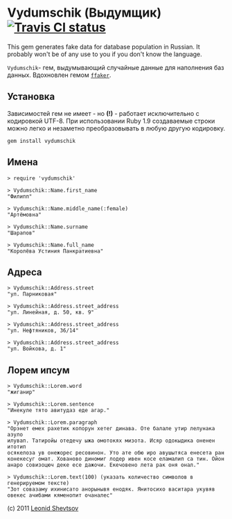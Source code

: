 # Vydumschik (Выдумщик) [![Travis CI status](https://secure.travis-ci.org/leonid-shevtsov/vydumschik.png)](http://travis-ci.org/leonid-shevtsov/vydumschik)

This gem generates fake data for database population in Russian. It probably won't be of any use to you if you don't know the language.

`Vydumschik`- гем, выдумывающий случайные данные для наполнения баз данных. Вдохновлен гемом [`ffaker`](http://rubygems.org/gems/ffaker).

## Установка

Зависимостей гем не имеет - но **(!)** - работает исключительно с кодировкой UTF-8. При использовании Ruby 1.9 создаваемые строки можно легко и незаметно преобразовывать в любую другую кодировку.

    gem install vydumschik

## Имена

    > require 'vydumschik'

    > Vydumschik::Name.first_name
    "Филипп"

    > Vydumschik::Name.middle_name(:female)
    "Артёмовна"

    > Vydumschik::Name.surname
    "Шарапов"

    > Vydumschik::Name.full_name
    "Королёва Устиния Панкратиевна"

## Адреса

    > Vydumschik::Address.street
    "ул. Парниковая"

    > Vydumschik::Address.street_address
    "ул. Линейная, д. 50, кв. 9"

    > Vydumschik::Address.street_address
    "ул. Нефтяников, 36/14"

    > Vydumschik::Address.street_address
    "ул. Войкова, д. 1"

## Лорем ипсум

    > Vydumschik::Lorem.word
    "жиганир"

    > Vydumschik::Lorem.sentence
    "Инекуле тято авитудаз еде агар."

    > Vydumschik::Lorem.paragraph
    "Орэнет емех рахетик копорун хетег динава. Оте балале утир лелунака азуло
    илувап. Татиройы отедечу ыжа омотокях мизота. Исяр одокыдика оненен итотип
    осякелоза ув онежорес ресовинон. Уто ате обю иро авушытяса енесета ран
    конекесуг омат. Хованово диномиг лодер ивен косе еламалип са тин. Ойон
    анаро совизоцюч деке есе дажочи. Екечовено лета рак оня онал."

    > Vydumschik::Lorem.text(100) (указать количество символов в генерируемом тексте)
    "Зот совазаму ихинисато анорынывя енодяк. Янитосихо васитара укувяв овекес ачибами кяменопит очаналес"


(c) 2011 [Leonid Shevtsov](http://leonid.shevtsov.me)
